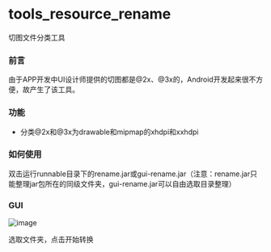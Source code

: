 # tools_resource_rename
切图文件分类工具

### 前言
由于APP开发中UI设计师提供的切图都是@2x、@3x的，Android开发起来很不方便，故产生了该工具。

### 功能
- 分类@2x和@3x为drawable和mipmap的xhdpi和xxhdpi

### 如何使用
双击运行runnable目录下的rename.jar或gui-rename.jar（注意：rename.jar只能整理jar包所在的同级文件夹，gui-rename.jar可以自由选取目录整理）

### GUI
![image](https://raw.githubusercontent.com/wilsonchouu/tools_resource_rename/master/screenshot/screenshot2.png)  
  
选取文件夹，点击开始转换